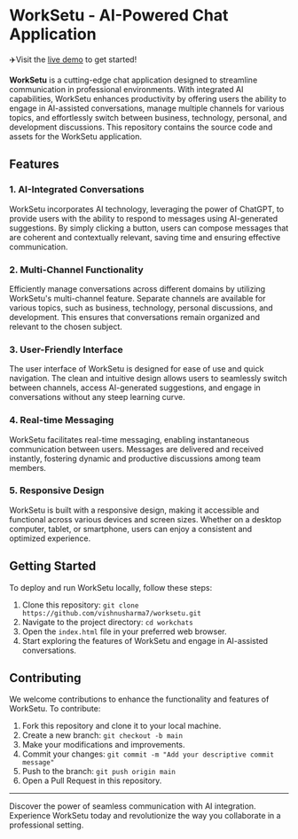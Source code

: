 # WorkSetu - AI-Powered Chat Application

✈️Visit the [live demo](https://vishnusharma7.github.io/workchats/index.html) to get started!

**WorkSetu** is a cutting-edge chat application designed to streamline communication in professional environments. With integrated AI capabilities, WorkSetu enhances productivity by offering users the ability to engage in AI-assisted conversations, manage multiple channels for various topics, and effortlessly switch between business, technology, personal, and development discussions. This repository contains the source code and assets for the WorkSetu application.

## Features

### 1. AI-Integrated Conversations

WorkSetu incorporates AI technology, leveraging the power of ChatGPT, to provide users with the ability to respond to messages using AI-generated suggestions. By simply clicking a button, users can compose messages that are coherent and contextually relevant, saving time and ensuring effective communication.

### 2. Multi-Channel Functionality

Efficiently manage conversations across different domains by utilizing WorkSetu's multi-channel feature. Separate channels are available for various topics, such as business, technology, personal discussions, and development. This ensures that conversations remain organized and relevant to the chosen subject.

### 3. User-Friendly Interface

The user interface of WorkSetu is designed for ease of use and quick navigation. The clean and intuitive design allows users to seamlessly switch between channels, access AI-generated suggestions, and engage in conversations without any steep learning curve.

### 4. Real-time Messaging

WorkSetu facilitates real-time messaging, enabling instantaneous communication between users. Messages are delivered and received instantly, fostering dynamic and productive discussions among team members.

### 5. Responsive Design

WorkSetu is built with a responsive design, making it accessible and functional across various devices and screen sizes. Whether on a desktop computer, tablet, or smartphone, users can enjoy a consistent and optimized experience.

## Getting Started

To deploy and run WorkSetu locally, follow these steps:

1. Clone this repository: `git clone https://github.com/vishnusharma7/worksetu.git`
2. Navigate to the project directory: `cd workchats`
3. Open the `index.html` file in your preferred web browser.
4. Start exploring the features of WorkSetu and engage in AI-assisted conversations.

## Contributing

We welcome contributions to enhance the functionality and features of WorkSetu. To contribute:

1. Fork this repository and clone it to your local machine.
2. Create a new branch: `git checkout -b main`
3. Make your modifications and improvements.
4. Commit your changes: `git commit -m "Add your descriptive commit message"`
5. Push to the branch: `git push origin main`
6. Open a Pull Request in this repository.

---

Discover the power of seamless communication with AI integration. Experience WorkSetu today and revolutionize the way you collaborate in a professional setting.
